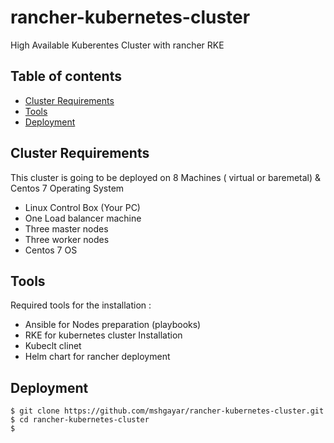 # rancher-kubernetes-cluster
High Available Kuberentes Cluster with rancher RKE

## Table of contents
* [Cluster Requirements](#cluster-requirements)
* [Tools](#tools)
* [Deployment](#deployment)

## Cluster Requirements
This cluster is going to be deployed on 8 Machines ( virtual or baremetal) & Centos 7 Operating System
* Linux Control Box (Your PC)
* One Load balancer machine 
* Three master nodes
* Three worker nodes
* Centos 7 OS
	
## Tools
Required tools for the installation :
* Ansible for Nodes preparation (playbooks)
* RKE for kubernetes cluster Installation
* Kubeclt clinet
* Helm chart for rancher deployment
	
## Deployment

```
$ git clone https://github.com/mshgayar/rancher-kubernetes-cluster.git
$ cd rancher-kubernetes-cluster
$ 
